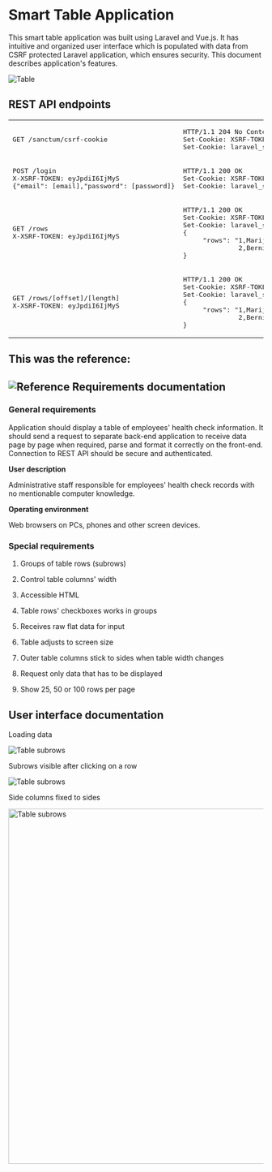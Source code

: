 # Smart Table Application
 This smart table application was built using Laravel and Vue.js. It has intuitive and organized user interface which is populated with data from CSRF protected Laravel application, which ensures security. This document describes application's features.
 
![Table](https://applications.w5.lt/health-table/assets/images/Screenshot.png)
## REST API endpoints
<table class="table table-bordered">
  <tbody>
   <tr>
    <td><pre>GET /sanctum/csrf-cookie</pre></td>
    <td><pre>HTTP/1.1 204 No Content  
Set-Cookie: XSRF-TOKEN=eyJpdiI6IjMyS;
Set-Cookie: laravel_session=eyJpdiI6IjMyS</pre></td>
   </tr>
   <tr>
    <td><pre>POST /login  
X-XSRF-TOKEN: eyJpdiI6IjMyS   
{"email": [email],"password": [password]}</pre></td>
    <td><pre>HTTP/1.1 200 OK  
Set-Cookie: XSRF-TOKEN=eyJpdiI6IjMyS;
Set-Cookie: laravel_session=eyJpdiI6IjMyS</pre></td>
   </tr>
   <tr>
    <td><pre>GET /rows  
X-XSRF-TOKEN: eyJpdiI6IjMyS</pre></td>
    <td><pre>HTTP/1.1 200 OK  
Set-Cookie: XSRF-TOKEN=eyJpdiI6IjMyS;
Set-Cookie: laravel_session=eyJpdiI6IjMyS  
{  
     "rows": "1,Marijn,Vedntyev,0,Padavėjas,...\r\n  
              2,Bernie,Blowen,1,Konsultantas,..."  
}</pre></td>
   </tr>
   <tr>
    <td><pre>GET /rows/[offset]/[length]  
X-XSRF-TOKEN: eyJpdiI6IjMyS</pre></td>
    <td><pre>HTTP/1.1 200 OK  
Set-Cookie: XSRF-TOKEN=eyJpdiI6IjMyS;
Set-Cookie: laravel_session=eyJpdiI6IjMyS  
{  
     "rows": "1,Marijn,Vedntyev,0,Padavėjas,...\r\n  
              2,Bernie,Blowen,1,Konsultantas,..."  
}</pre></td>
   </tr>
  </tbody>
</table>

This was the reference:
---

![Reference](https://batai.w5.lt/health-table/Healthchecksummary.png)
Requirements documentation
---
### General requirements
Application should display a table of employees' health check information. It should send a request to separate back-end application to receive data page by page when required, parse and format it correctly on the front-end. Connection to REST API should be secure and authenticated.

**User description**

Administrative staff responsible for employees' health check records with no mentionable computer knowledge.

**Operating environment**

Web browsers on PCs, phones and other screen devices.

### Special requirements

1. 	Groups of table rows (subrows)
   
2. 	Control table columns' width
   
3. 	Accessible HTML
   
4. 	Table rows' checkboxes works in groups

5. 	Receives raw flat data for input
 	
6. 	Table adjusts to screen size
 	
7. 	Outer table columns stick to sides when table width changes
 	
8. 	Request only data that has to be displayed
 	
9. 	Show 25, 50 or 100 rows per page

User interface documentation
---

Loading data

![Table subrows](https://applications.w5.lt/health-table/assets/images/Screenshot-loading.png)

Subrows visible after clicking on a row

![Table subrows](https://applications.w5.lt/health-table/assets/images/Screenshot-opened.png)

Side columns fixed to sides

<img src="https://applications.w5.lt/health-table/assets/images/Screenshot-resized.png" alt="Table subrows" style="width: 700px" />
